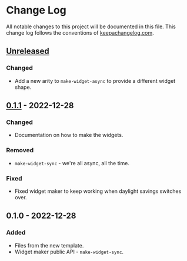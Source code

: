 # Change Log
All notable changes to this project will be documented in this file. This change log follows the conventions of [keepachangelog.com](http://keepachangelog.com/).

## [Unreleased]
### Changed
- Add a new arity to `make-widget-async` to provide a different widget shape.

## [0.1.1] - 2022-12-28
### Changed
- Documentation on how to make the widgets.

### Removed
- `make-widget-sync` - we're all async, all the time.

### Fixed
- Fixed widget maker to keep working when daylight savings switches over.

## 0.1.0 - 2022-12-28
### Added
- Files from the new template.
- Widget maker public API - `make-widget-sync`.

[Unreleased]: https://sourcehost.site/your-name/tutorial/compare/0.1.1...HEAD
[0.1.1]: https://sourcehost.site/your-name/tutorial/compare/0.1.0...0.1.1

